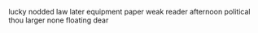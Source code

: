 lucky nodded law later equipment paper weak reader afternoon political thou larger none floating dear